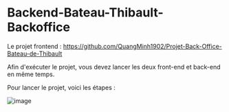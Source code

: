 # Backend-Bateau-Thibault-Backoffice

Le projet frontend : https://github.com/QuangMinh1902/Projet-Back-Office-Bateau-de-Thibault

Afin d'exécuter le projet, vous devez lancer les deux front-end et back-end en même temps. 

Pour lancer le projet, voici les étapes :

![image](https://github.com/QuangMinh1902/Backend-Bateau-Thibault-Backoffice/assets/59959039/997f0115-83a5-447a-a543-b2e87c7e2fa7)
